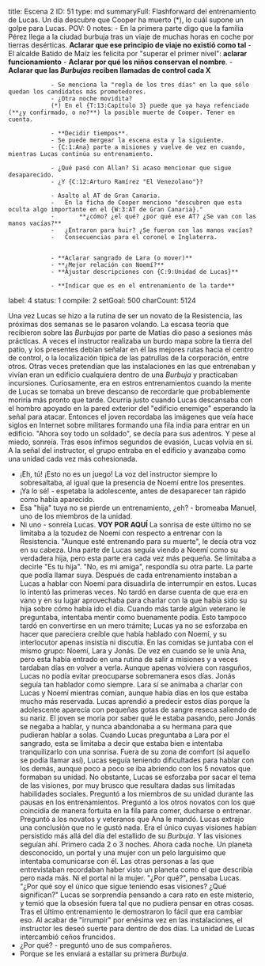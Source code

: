 title:          Escena 2
ID:             51
type:           md
summaryFull:    Flashforward del entrenamiento de Lucas. Un día descubre que Cooper ha muerto (*), lo cuál supone un golpe para Lucas.
POV:            0
notes:          - En la primera parte digo que la familia Pérez llega a la ciudad burbuja tras un viaje de muchas horas en coche por tierras desérticas. **Aclarar que ese principio de viaje no existió como tal**
                - El alcalde Batido de Maíz les felicita por "superar el primer nivel": **aclarar funcionamiento**
                - **Aclarar por qué los niños conservan el nombre**.
                - **Aclarar que las *Burbujas* reciben llamadas de control cada X**
                
                - Se menciona la "regla de los tres días" en la que sólo quedan los candidatos más prometedores.
                - ¿Otra noche movidita?
                (*) En el {T:13:Capítulo 3} puede que ya haya refenciado (**¿y confirmado, o no?**) la posible muerte de Cooper. Tener en cuenta.
                
                - **Decidir tiempos**.
                - Se puede mergear la escena esta y la siguiente.
                - {C:1:Ana} parte a misiones y vuelve de vez en cuando, mientras Lucas continúa su entrenamiento.
                
                - ¿Qué pasó con Allan? Si acaso mencionar que sigue desaparecido.
                - ¿Y {C:12:Arturo Ramírez "El Venezolano"}?
                
                - Asalto al AT de Gran Canaria.
                -	En la ficha de Cooper menciono "descubren que esta oculta algo importante en el {W:3:AT de Gran Canaria}."
                -	 	**¿cómo? ¿el qué? ¿por qué ese AT? ¿Se van con las manos vacías?**
                - 	¿Entraron para huir? ¿Se fueron con las manos vacías?
                - 	Consecuencias para el coronel e Inglaterra.
                
                
                - **Aclarar sangrado de Lara (o mover)**
                - **¿Mejor relación con Noemí?**
                - **Ajustar descripciones con {C:9:Unidad de Lucas}**
                
                - **Indicar que es en el entrenamiento de la tarde**
label:          4
status:         1
compile:        2
setGoal:        500
charCount:      5124


Una vez Lucas se hizo a la rutina de ser un novato de la Resistencia, las próximas dos semanas se le pasaron volando.
La escasa teoría que recibieron sobre las *Burbujas* por parte de Matías dio paso a sesiones más prácticas.
A veces el instructor realizaba un burdo mapa sobre la tierra del patio, y los presentes debían señalar en él las mejores rutas hacia el centro de control, o la localización típica de las patrullas de la corporación, entre otros.
Otras veces pretendían que las instalaciones en las que entrenaban y vivían eran un edificio cualquiera dentro de una *Burbuja* y practicaban incursiones. Curiosamente, era en estros entrenamientos cuando la mente de Lucas se tomaba un breve descanso de recordarle que probablemente moriría más pronto que tarde. Ocurría justo cuando Lucas descansaba con el hombro apoyado en la pared exterior del "edificio enemigo" esperando la señal para atacar. Entonces el joven recordaba las imágenes que veía hace siglos en Internet sobre militares formando una fila india para entrar en un edificio.
"Ahora soy todo un soldado", se decía para sus adentros.
Y pese al miedo, sonreía.
Tras esos ínfimos segundos de evasión, Lucas volvía en sí. A la señal del instructor, el grupo entraba en el edificio y avanzaba como una unidad cada vez más cohesionada.
- ¡Eh, tú! ¡Esto no es un juego!
La voz del instructor siempre lo sobresaltaba, al igual que la presencia de Noemí entre los presentes.
- ¡Ya lo sé! - espetaba la adolescente, antes de desaparecer tan rápido como había aparecido.
- Esa "hija" tuya no se pierde un entrenamiento, ¿eh? - bromeaba Manuel, uno de los miembros de la unidad.
- Ni uno - sonreía Lucas.
**VOY POR AQUÍ**
La sonrisa de este último no se limitaba a la tozudez de Noemí con respecto a entrenar con la Resistencia. "Aunque esté entrenando para su muerte", le decía otra voz en su cabeza. Una parte de Lucas seguía viendo a Noemí como su verdadera hija, pero esta parte era cada vez más pequeña. Se limitaba a decirle "Es tu hija". "No, es mi amiga", respondía su otra parte.
La parte que podía llamar suya.
Después de cada entrenamiento instaban a Lucas a hablar con Noemí para disuadirla de interrumpir en estos. Lucas lo intentó las primeras veces. No tardó en darse cuenta de que era en vano y en su lugar aprovechaba para charlar con la que había sido su hija sobre cómo había ido el día.
Cuando más tarde algún veterano le preguntaba, intentaba mentir como buenamente podía. Esto tampoco tardó en convertirse en un mero trámite; Lucas ya no se esforzaba en hacer que pareciera creíble que había hablado con Noemí, y su interlocutor apenas insistía ni discutía.
En las comidas se juntaba con el mismo grupo: Noemí, Lara y Jonás. De vez en cuando se le unía Ana, pero esta había entrado en una rutina de salir a misiones y a veces tardaban días en volver a verla.
Aunque apenas volviera con rasguños, Lucas no podía evitar preocuparse sobremanera esos días.
Jonás seguía tan hablador como siempre. Lara sí se animaba a charlar con Lucas y Noemí mientras comían, aunque había días en los que estaba mucho más reservada. Lucas aprendió a predecir estos días porque la adolescente aparecía con pequeñas gotas de sangre reseca saliendo de su nariz.
El joven se moría por saber qué le estaba pasando, pero Jonás se negaba a hablar, y nunca abandonaba a su hermana para que pudieran hablar a solas. Cuando Lucas preguntaba a Lara por el sangrado, esta se limitaba a decir que estaba bien e intentaba tranquilizarlo con una sonrisa.
Fuera de su zona de comfort (si aquello se podía llamar así), Lucas seguía teniendo dificultades para hablar con los demás, aunque poco a poco se iba abriendo con los 5 novatos que formaban su unidad.
No obstante, Lucas se esforzaba por sacar el tema de las visiones, por muy brusco que resultara dadas sus limitadas habilidades sociales.
Preguntó a los miembros de su unidad durante las pausas en los entrenamientos.
Preguntó a los otros novatos con los que coincidía de manera fortuita en la fila para comer, ducharse o entrenar.
Preguntó a los novatos y veteranos que Ana le mandó.
Lucas extrajo una conclusión que no le gustó nada. Era el único cuyas visiones habían persistido más allá del día del estallido de su *Burbuja*.
Y las visiones seguían ahí. Primero cada 2 o 3 noches. Ahora cada noche.
Un planeta desconocido, un portal y una mujer con un pelo larguísimo que intentaba comunicarse con él.
Las otras personas a las que entrevistaban recordaban haber visto un planeta como el que describía pero nada más. Ni el portal ni la mujer.
"¿Por qué?", pensaba Lucas. "¿Por qué soy el único que sigue teniendo esas visiones? ¿Qué significan?"
Lucas se sorprendía pensando a cara rato en este misterio, y temió que la obsesión fuera tal que no pudiera pensar en otras cosas.
Tras el último entrenamiento le demostraron lo fácil que era cambiar eso.
Al acabar de "irrumpir" por enésima vez en las instalaciones, el instructor les deseó suerte para dentro de dos días.
La unidad de Lucas intercambió ceños fruncidos.
- ¿Por qué? - preguntó uno de sus compañeros.
- Porque se les enviará a estallar su primera *Burbuja*.